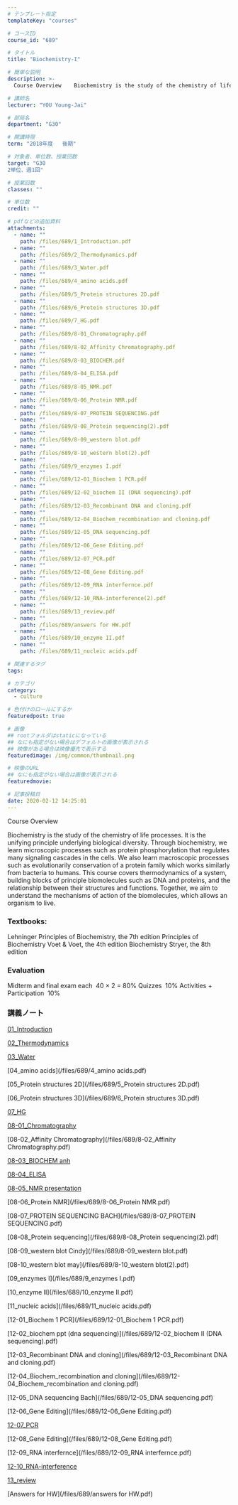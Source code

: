 ```yaml
---
# テンプレート指定
templateKey: "courses"

# コースID
course_id: "689"

# タイトル
title: "Biochemistry-I"

# 簡単な説明
description: >-
  Course Overview    Biochemistry is the study of the chemistry of life processes. It is the unifyin...

# 講師名
lecturer: "YOU Young‐Jai"

# 部局名
department: "G30"

# 開講時限
term: "2018年度	後期"

# 対象者、単位数、授業回数
target: "G30
2単位、週1回"

# 授業回数
classes: ""

# 単位数
credit: ""

# pdfなどの追加資料
attachments: 
  - name: "" 
    path: /files/689/1_Introduction.pdf
  - name: "" 
    path: /files/689/2_Thermodynamics.pdf
  - name: "" 
    path: /files/689/3_Water.pdf
  - name: "" 
    path: /files/689/4_amino acids.pdf
  - name: "" 
    path: /files/689/5_Protein structures 2D.pdf
  - name: "" 
    path: /files/689/6_Protein structures 3D.pdf
  - name: "" 
    path: /files/689/7_HG.pdf
  - name: "" 
    path: /files/689/8-01_Chromatography.pdf
  - name: "" 
    path: /files/689/8-02_Affinity Chromatography.pdf
  - name: "" 
    path: /files/689/8-03_BIOCHEM.pdf
  - name: "" 
    path: /files/689/8-04_ELISA.pdf
  - name: "" 
    path: /files/689/8-05_NMR.pdf
  - name: "" 
    path: /files/689/8-06_Protein NMR.pdf
  - name: "" 
    path: /files/689/8-07_PROTEIN SEQUENCING.pdf
  - name: "" 
    path: /files/689/8-08_Protein sequencing(2).pdf
  - name: "" 
    path: /files/689/8-09_western blot.pdf
  - name: "" 
    path: /files/689/8-10_western blot(2).pdf
  - name: "" 
    path: /files/689/9_enzymes I.pdf
  - name: "" 
    path: /files/689/12-01_Biochem 1 PCR.pdf
  - name: "" 
    path: /files/689/12-02_biochem II (DNA sequencing).pdf
  - name: "" 
    path: /files/689/12-03_Recombinant DNA and cloning.pdf
  - name: "" 
    path: /files/689/12-04_Biochem_recombination and cloning.pdf
  - name: "" 
    path: /files/689/12-05_DNA sequencing.pdf
  - name: "" 
    path: /files/689/12-06_Gene Editing.pdf
  - name: "" 
    path: /files/689/12-07_PCR.pdf
  - name: "" 
    path: /files/689/12-08_Gene Editing.pdf
  - name: "" 
    path: /files/689/12-09_RNA interfernce.pdf
  - name: "" 
    path: /files/689/12-10_RNA-interference(2).pdf
  - name: "" 
    path: /files/689/13_review.pdf
  - name: "" 
    path: /files/689/answers for HW.pdf
  - name: "" 
    path: /files/689/10_enzyme II.pdf
  - name: "" 
    path: /files/689/11_nucleic acids.pdf

# 関連するタグ
tags:

# カテゴリ
category:
  - culture

# 色付けのロールにするか
featuredpost: true

# 画像
## rootフォルダはstaticになっている
## なにも指定がない場合はデフォルトの画像が表示される
## 映像がある場合は映像優先で表示する
featuredimage: /img/common/thumbnail.png

# 映像のURL
## なにも指定がない場合は画像が表示される
featuredmovie: 

# 記事投稿日
date: 2020-02-12 14:25:01
---
```


Course Overview

Biochemistry is the study of the chemistry of life processes. It is the unifying principle underlying biological diversity.
Through biochemistry, we learn microscopic processes such as protein phosphorylation that regulates many signaling cascades in the cells. We also learn macroscopic processes such as evolutionarily conservation of a protein family which works similarly from bacteria to humans.
This course covers thermodynamics of a system, building blocks of principle biomolecules such as DNA and proteins, and the relationship between their structures and functions. Together, we aim to understand the mechanisms of action of the biomolecules, which allows an organism to live.



### Textbooks:

Lehninger Principles of Biochemistry, the 7th edition Principles of Biochemistry Voet & Voet, the 4th edition Biochemistry Stryer, the 8th edition


### Evaluation

Midterm and final exam each  &nbsp;40 × 2 = 80%
Quizzes &nbsp;10%
Activities + Participation &nbsp;10%


### 講義ノート


































[01_Introduction](/files/689/1_Introduction.pdf) 
































[02_Thermodynamics](/files/689/2_Thermodynamics.pdf) 
































[03_Water](/files/689/3_Water.pdf) 
































[04_amino acids](/files/689/4_amino acids.pdf) 
































[05_Protein structures 2D](/files/689/5_Protein structures 2D.pdf) 
































[06_Protein structures 3D](/files/689/6_Protein structures 3D.pdf) 
































[07_HG](/files/689/7_HG.pdf) 
































[08-01_Chromatography](/files/689/8-01_Chromatography.pdf) 
































[08-02_Affinity Chromatography](/files/689/8-02_Affinity Chromatography.pdf) 
































[08-03_BIOCHEM anh](/files/689/8-03_BIOCHEM.pdf) 
































[08-04_ELISA](/files/689/8-04_ELISA.pdf) 
































[08-05_NMR presentation](/files/689/8-05_NMR.pdf) 
































[08-06_Protein NMR](/files/689/8-06_Protein NMR.pdf) 
































[08-07_PROTEIN SEQUENCING BACH](/files/689/8-07_PROTEIN SEQUENCING.pdf) 
































[08-08_Protein sequencing](/files/689/8-08_Protein sequencing(2).pdf) 
































[08-09_western blot Cindy](/files/689/8-09_western blot.pdf) 
































[08-10_western blot may](/files/689/8-10_western blot(2).pdf) 
































[09_enzymes I](/files/689/9_enzymes I.pdf) 
































[10_enzyme II](/files/689/10_enzyme II.pdf) 
































[11_nucleic acids](/files/689/11_nucleic acids.pdf) 
































[12-01_Biochem 1 PCR](/files/689/12-01_Biochem 1 PCR.pdf) 
































[12-02_biochem ppt (dna sequencing)](/files/689/12-02_biochem II (DNA sequencing).pdf) 
































[12-03_Recombinant DNA and cloning](/files/689/12-03_Recombinant DNA and cloning.pdf) 
































[12-04_Biochem_recombination and cloning](/files/689/12-04_Biochem_recombination and cloning.pdf) 
































[12-05_DNA sequencing Bach](/files/689/12-05_DNA sequencing.pdf) 
































[12-06_Gene Editing](/files/689/12-06_Gene Editing.pdf) 
































[12-07_PCR](/files/689/12-07_PCR.pdf) 
































[12-08_Gene Editing](/files/689/12-08_Gene Editing.pdf) 
































[12-09_RNA interfernce](/files/689/12-09_RNA interfernce.pdf) 
































[12-10_RNA-interference](/files/689/12-10_RNA-interference(2).pdf) 
































[13_review](/files/689/13_review.pdf) 
































[Answers for HW](/files/689/answers for HW.pdf) 


